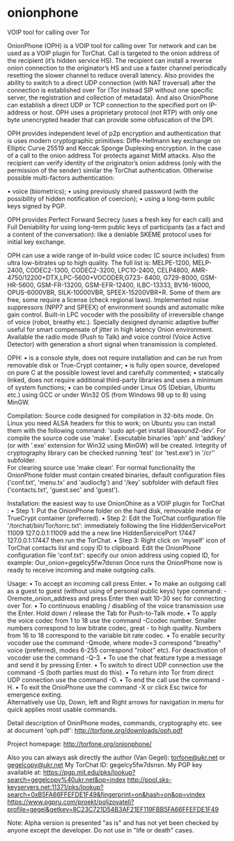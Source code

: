 onionphone
==========

VOIP tool for calling over Tor

OnionPhone (OPH) is a VOIP tool for calling over Tor network and can be used as a VOIP plugin for TorChat. Call is targeted to the onion address of the recipient (it’s hidden service HS). The recipient can install a reverse onion connection to the originator’s HS and use a faster channel periodically resetting the slower channel to reduce overall latency. 
Also provides the ability to switch to a direct UDP connection (with NAT traversal) after the connection is established over Tor (Tor instead SIP without one specific server, the registration and collection of metadata). And also OnionPhone can establish a direct UDP or TCP connection to the specified port on IP-address or host. 
OPH uses a proprietary protocol (not RTP) with only one byte unencrypted header that can provide some obfuscation of the DPI. 

OPH provides independent level of p2p encryption and authentication that is uses modern cryptographic primitives: Diffe-Hellmann key exchange on Elliptic Curve 25519 and Keccak Sponge Duplexing encryption. In the case of a call to the onion address Tor protects against MitM attacks. Also the recipient can verify identity of the originator’s onion address (only with the permission of the sender) similar the TorChat authentication. Otherwise possible multi-factors authentication: 

• voice (biometrics); 
• using previously shared password (with the possibility of hidden notification of coercion); 
• using a long-term public keys signed by PGP. 

OPH provides Perfect Forward Secrecy (uses a fresh key for each call) and Full Deniability for using long-term public keys of participants (as a fact and a content of the conversation): like a deniable SKEME protocol uses for initial key exchange. 

OPH can use a wide range of in-build voice codec (C source includes) from ultra low-bitrates up to high quality. The full list is: MELPE-1200, MELP-2400, CODEC2-1300, CODEC2-3200, LPC10-2400, CELP4800, AMR-4750/12200+DTX,LPC-5600+VOCODER,G723- 6400, G729-8000, GSM-HR-5600, GSM-FR-13200, GSM-EFR-12400, ILBC-13333, BV16-16000, OPUS-6000VBR, SILK-10000VBR, SPEEX-15200VBR+R. Some of them are free, some require a license (check regional laws). Implemented noise suppressors (NPP7 and SPEEX) of environment sounds and automatic mike gain control. Built-in LPC vocoder with the possibility of irreversible change of voice (robot, breathy etc.). Specially designed dynamic adaptive buffer useful for smart compensate of jitter in high latency Onion environment. Available the radio mode (Push to Talk) and voice control (Voice Active Detector) with generation a short signal when transmission is completed.  

OPH:
• is a console style, does not require installation and can be run from removable disk or True-Crypt container; 
• is fully open source, developed on pure C at the possible lowest level and carefully commented; 
• statically linked, does not require additional third-party libraries and uses a minimum of system functions; 
• can be compiled under Linux OS (Debian, Ubuntu etc.) using GCC or under Win32 OS (from Windows 98 up to 8) using MinGW. 

Compilation: 
Source code designed for compilation in 32-bits mode. On Linux you need ALSA headers for this to work; on Ubuntu you can install them with the following command: 'sudo apt-get install libasound2-dev'. 
For compile the source code use 'make'. Executable binaries 'oph' and 'addkey' (or with '.exe' extension for Win32  using MinGW) will be created. Integrity of cryptography library can be checked running 'test' (or 'test.exe')  in '/cr'’ subfolder.  
For clearing source use 'make clean'.
For normal functionality the OnionPhone folder must contain created binaries, default configuration files ('conf.txt', 'menu.tx' and 'audiocfg') and '/key' subfolder with default files ('contacts.txt', 'guest.sec' and 'guest').

Installation: 
the easiest way to use OnionOhine as a VOIP plugin for TorChat : 
• Step 1: Put the OnionPhone folder on the hard disk, removable media or TrueCrypt container (preferred). 
• Step 2: Edit the TorChat configuration file '/torchat/bin/Tor/torrc.txt': immediately following the line 
	HiddenServicePort 11009 127.0.0.1:11009
add the a new line
	HiddenServicePort 17447 127.0.0.1:17447 
then run the TorChat. 
• Step 3: Right click on 'myself' icon of TorChat contacts list and copy ID to clipboard. Edit the OnionPhone configuration file 'conf.txt': specify our onion address using copied ID, for example: 
	Our_onion=gegelcy5fw7dsnsn 
Once runs the OnionPhone now is ready to receive incoming and make outgoing calls. 

Usage:
• To accept an incoming call press Enter. 
• To make an outgoing call as a guest to guest (without using of personal public keys) type command: 	-Oremote_onion_address
  and press Enter then wait 10-30 sec for connecting over Tor. 
• To continuous enabling / disabling of the voice transmission use the Enter. Hold down / release the Tab for Push-to-Talk mode. 
• To apply the voice codec from 1 to 18 use the command -Ccodec number. Smaller numbers correspond to low bitrate codec, great - to high quality. Numbers from 16 to 18 correspond to the variable bit rate codec. 
• To enable security vocoder use the command -Qmode, where mode=3 correspond "breathy" voice (preferred), modes 6-255 correspond "robot" etc). For deactivation of vocoder use the command -Q-3. 
• To use the chat feature type a message and send it by pressing Enter. 
• To switch to direct UDP connection use the command -S (both parties must do this). 
• To return into Tor from direct UDP connection use the command -O. 
• To end the call use the command -H. 
• To exit the OnioPhone use the command -X or click Esc twice for emergence exiting.  
Alternatively use Up, Down, left and Right arrows for navigation in menu for quick applies most usable commands.
  
Detail description of OninPhone modes, commands, cryptography etc. see at document 'oph.pdf':
http://torfone.org/downloads/oph.pdf

Project homepage: http://torfone.org/onionphone/

Also you can always ask directly the author (Van Gegel): torfone@ukr.net or gegelcopy@ukr.net
My TorChat ID: gegelcy5fw7dsnsn. 
My PGP key available at: https://pgp.mit.edu/pks/lookup?search=gegelcopy%40ukr.net&op=index 
http://pool.sks-keyservers.net:11371/pks/lookup?search=0xB5FA66FFEFDE1F49&fingerprint=on&hash=on&op=vindex
https://www.pgpru.com/proekt/poljzovateli?profile=gegel&getkey=8C23C721D54B3AF21EF119FBB5FA66FFEFDE1F49

Note: Alpha version is presented "as is" and has not yet been checked by anyone except the developer. Do not use in "life or death" cases.
